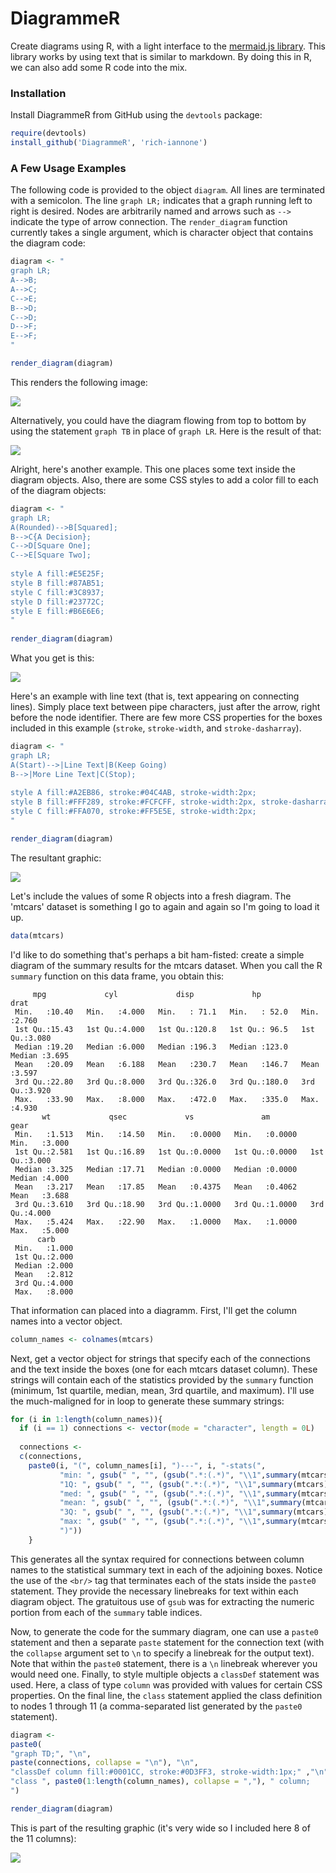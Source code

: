 DiagrammeR
==========

Create diagrams using R, with a light interface to the [mermaid.js library](https://github.com/knsv/mermaid). This library works by using text that is similar to markdown. By doing this in R, we can also add some R code into the mix.

### Installation

Install DiagrammeR from GitHub using the `devtools` package:

```R
require(devtools)
install_github('DiagrammeR', 'rich-iannone')
```

### A Few Usage Examples

The following code is provided to the object `diagram`. All lines are terminated with a semicolon. The line `graph LR;` indicates that a graph running left to right is desired. Nodes are arbitrarily named and arrows such as `-->` indicate the type of arrow connection. The `render_diagram` function currently takes a single argument, which is character object that contains the diagram code:

```R
diagram <- "
graph LR;
A-->B;
A-->C;
C-->E;
B-->D;
C-->D;
D-->F;
E-->F;
"

render_diagram(diagram)
```

This renders the following image:

<img src="inst/Example_1.png">

Alternatively, you could have the diagram flowing from top to bottom by using the statement `graph TB` in place of `graph LR`. Here is the result of that:


<img src="inst/Example_2.png">

Alright, here's another example. This one places some text inside the diagram objects. Also, there are some CSS styles to add a color fill to each of the diagram objects:

```R
diagram <- "
graph LR;
A(Rounded)-->B[Squared];
B-->C{A Decision};
C-->D[Square One];
C-->E[Square Two];
    
style A fill:#E5E25F;
style B fill:#87AB51;
style C fill:#3C8937;
style D fill:#23772C;
style E fill:#B6E6E6;
"
    
render_diagram(diagram)
```

What you get is this:

<img src="inst/Example_3.png">

Here's an example with line text (that is, text appearing on connecting lines). Simply place text between pipe characters, just after the arrow, right before the node identifier. There are few more CSS properties for the boxes included in this example (`stroke`, `stroke-width`, and `stroke-dasharray`).

```R
diagram <- "
graph LR;
A(Start)-->|Line Text|B(Keep Going)
B-->|More Line Text|C(Stop);
    
style A fill:#A2EB86, stroke:#04C4AB, stroke-width:2px;
style B fill:#FFF289, stroke:#FCFCFF, stroke-width:2px, stroke-dasharray: 4, 4;
style C fill:#FFA070, stroke:#FF5E5E, stroke-width:2px;
"

render_diagram(diagram)
```

The resultant graphic:

<img src="inst/Example_4.png">

Let's include the values of some R objects into a fresh diagram. The 'mtcars' dataset is something I go to again and again so I'm going to load it up.

```R
data(mtcars)
```

I'd like to do something that's perhaps a bit ham-fisted: create a simple diagram of the summary results for the mtcars dataset. When you call the R `summary` function on this data frame, you obtain this:

```
     mpg             cyl             disp             hp             drat      
 Min.   :10.40   Min.   :4.000   Min.   : 71.1   Min.   : 52.0   Min.   :2.760  
 1st Qu.:15.43   1st Qu.:4.000   1st Qu.:120.8   1st Qu.: 96.5   1st Qu.:3.080  
 Median :19.20   Median :6.000   Median :196.3   Median :123.0   Median :3.695  
 Mean   :20.09   Mean   :6.188   Mean   :230.7   Mean   :146.7   Mean   :3.597  
 3rd Qu.:22.80   3rd Qu.:8.000   3rd Qu.:326.0   3rd Qu.:180.0   3rd Qu.:3.920  
 Max.   :33.90   Max.   :8.000   Max.   :472.0   Max.   :335.0   Max.   :4.930  
       wt             qsec             vs               am              gear      
 Min.   :1.513   Min.   :14.50   Min.   :0.0000   Min.   :0.0000   Min.   :3.000  
 1st Qu.:2.581   1st Qu.:16.89   1st Qu.:0.0000   1st Qu.:0.0000   1st Qu.:3.000  
 Median :3.325   Median :17.71   Median :0.0000   Median :0.0000   Median :4.000  
 Mean   :3.217   Mean   :17.85   Mean   :0.4375   Mean   :0.4062   Mean   :3.688  
 3rd Qu.:3.610   3rd Qu.:18.90   3rd Qu.:1.0000   3rd Qu.:1.0000   3rd Qu.:4.000  
 Max.   :5.424   Max.   :22.90   Max.   :1.0000   Max.   :1.0000   Max.   :5.000  
      carb      
 Min.   :1.000  
 1st Qu.:2.000  
 Median :2.000  
 Mean   :2.812  
 3rd Qu.:4.000  
 Max.   :8.000 
```

That information can placed into a diagramm. First, I'll get the column names into a vector object.

```R
column_names <- colnames(mtcars)
```

Next, get a vector object for strings that specify each of the connections and the text inside the boxes (one for each mtcars dataset column). These strings will contain each of the statistics provided by the `summary` function (minimum, 1st quartile, median, mean, 3rd quartile, and maximum). I'll use the much-maligned for in loop to generate these summary strings:

```R
for (i in 1:length(column_names)){
  if (i == 1) connections <- vector(mode = "character", length = 0L)
      
  connections <-
  c(connections,
    paste0(i, "(", column_names[i], ")---", i, "-stats(",
           "min: ", gsub(" ", "", (gsub(".*:(.*)", "\\1",summary(mtcars)[((i - 1) * 6) + 1]))), "<br/>",
           "1Q: ", gsub(" ", "", (gsub(".*:(.*)", "\\1",summary(mtcars)[((i - 1) * 6) + 2]))), "<br/>",
           "med: ", gsub(" ", "", (gsub(".*:(.*)", "\\1",summary(mtcars)[((i - 1) * 6) + 3]))), "<br/>",
           "mean: ", gsub(" ", "", (gsub(".*:(.*)", "\\1",summary(mtcars)[((i - 1) * 6) + 4]))), "<br/>",
           "3Q: ", gsub(" ", "", (gsub(".*:(.*)", "\\1",summary(mtcars)[((i - 1) * 6) + 5]))), "<br/>",
           "max: ", gsub(" ", "", (gsub(".*:(.*)", "\\1",summary(mtcars)[((i - 1) * 6) + 6]))),
           ")"))
    }
``` 
This generates all the syntax required for connections between column names to the statistical summary text in each of the adjoining boxes. Notice the use of the `<br/>` tag that terminates each of the stats inside the `paste0` statement. They provide the necessary linebreaks for text within each diagram object. The gratuitous use of `gsub` was for extracting the numeric portion from each of the `summary` table indices.

Now, to generate the code for the summary diagram, one can use a `paste0` statement and then a separate `paste` statement for the connection text (with the `collapse` argument set to `\n` to specify a linebreak for the output text). Note that within the `paste0` statement, there is a `\n` linebreak wherever you would need one. Finally, to style multiple objects a `classDef` statement was used. Here, a class of type `column` was provided with values for certain CSS properties. On the final line, the `class` statement applied the class definition to nodes 1 through 11 (a comma-separated list generated by the `paste0` statement). 

```R
diagram <-
paste0(
"graph TD;", "\n",
paste(connections, collapse = "\n"), "\n",
"classDef column fill:#0001CC, stroke:#0D3FF3, stroke-width:1px;" ,"\n",
"class ", paste0(1:length(column_names), collapse = ","), " column;
")

render_diagram(diagram)
```

This is part of the resulting graphic (it's very wide so I included here 8 of the 11 columns):

<img src="inst/Example_5.png">

